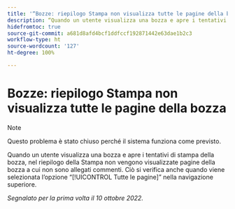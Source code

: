 ```yaml
---
title: '“Bozze: riepilogo Stampa non visualizza tutte le pagine della bozza”'
description: “Quando un utente visualizza una bozza e apre i tentativi di stampa della bozza, nel riepilogo della Stampa non vengono visualizzate le pagine della bozza a cui non sono allegati commenti. Ciò si verifica anche quando l’opzione Tutte le pagine è selezionata nella navigazione superiore.”
hidefromtoc: true
source-git-commit: a681d8afd4bcf1ddfccf192871442e63dae1b2c3
workflow-type: ht
source-wordcount: '127'
ht-degree: 100%

---
```



# Bozze: riepilogo Stampa non visualizza tutte le pagine della bozza

<!--This article is on both WF and WFP TOCs-->

>[!NOTE]
>
>Questo problema è stato chiuso perché il sistema funziona come previsto.

Quando un utente visualizza una bozza e apre i tentativi di stampa della bozza, nel riepilogo della Stampa non vengono visualizzate pagine della bozza a cui non sono allegati commenti. Ciò si verifica anche quando viene selezionata l’opzione “[!UICONTROL Tutte le pagine]” nella navigazione superiore.

_Segnalato per la prima volta il 10 ottobre 2022._

